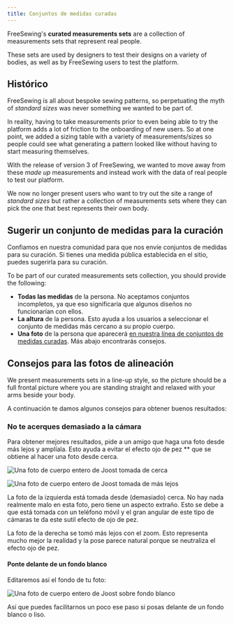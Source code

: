 ```yaml
---
title: Conjuntos de medidas curadas
---
```


FreeSewing's **curated measurements sets** are a collection of measurements sets that represent real people.

These sets are used by designers to test their designs on a variety of bodies, as well as by FreeSewing users to test the platform.

## Histórico

FreeSewing is all about bespoke sewing patterns, so perpetuating the myth of *standard sizes* was never something we wanted to be part of.

In reality, having to take measurements prior to even being able to try the platform adds a lot of friction to the onboarding of new users. So at one point, we added a sizing table with a variety of measurements/sizes so people could see what generating a pattern looked like without having to start measuring themselves.

With the release of version 3 of FreeSewing, we wanted to move away from these *made up* measurements and instead work with the data of real people to test our platform.

We now no longer present users who want to try out the site a range of *standard sizes* but rather a collection of measurements sets where they can pick the one that best represents their own body.

## Sugerir un conjunto de medidas para la curación

Confiamos en nuestra comunidad para que nos envíe conjuntos de medidas para su curación. Si tienes una medida pública establecida en el sitio, puedes sugerirla para su curación.

To be part of our curated measurements sets collection, you should provide the following:

- **Todas las medidas** de la persona. No aceptamos conjuntos incompletos, ya que eso significaría que algunos diseños no funcionarían con ellos.
- **La altura** de la persona. Esto ayuda a los usuarios a seleccionar el conjunto de medidas más cercano a su propio cuerpo.
- **Una foto** de la persona que aparecerá [en nuestra línea de conjuntos de medidas curadas](/curated-sets). Más abajo encontrarás consejos.


## Consejos para las fotos de alineación

We present measurements sets in a line-up style, so the picture should be a full frontal picture where you are standing straight and relaxed with your arms beside your body.

A continuación te damos algunos consejos para obtener buenos resultados:

### No te acerques demasiado a la cámara

Para obtener mejores resultados, pide a un amigo que haga una foto desde más lejos y amplíala. Esto ayuda a evitar el efecto ojo de pez ** que se obtiene al hacer una foto desde cerca.

<div className="grid grid-cols-2 gap-2">

![Una foto de cuerpo entero de Joost tomada de cerca](cset1.jpg "Una foto tomada de cerca te dará este extraño efecto de lente de ojo de pez")

![Una foto de cuerpo entero de Joost tomada de más lejos](cset2.jpg "Una foto tomada de más lejos y ampliada se verá mucho mejor")

</div>

La foto de la izquierda está tomada desde (demasiado) cerca. No hay nada realmente malo en esta foto, pero tiene un aspecto extraño. Esto se debe a que está tomada con un teléfono móvil y el gran angular de este tipo de cámaras te da este sutil efecto de ojo de pez.

La foto de la derecha se tomó más lejos con el zoom. Esto representa mucho mejor la realidad y la pose parece natural porque se neutraliza el efecto ojo de pez.

#### Ponte delante de un fondo blanco

Editaremos así el fondo de tu foto:

![Una foto de cuerpo entero de Joost sobre fondo blanco](joost.png "Una imagen sobre fondo blanco nos facilita la vida")

Así que puedes facilitarnos un poco ese paso si posas delante de un fondo blanco o liso.


